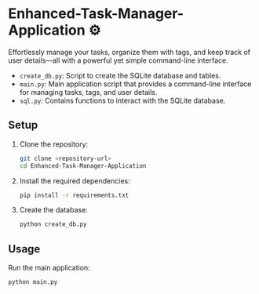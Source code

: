 # Enhanced-Task-Manager-Application ⚙️

Effortlessly manage your tasks, organize them with tags, and keep track of user details—all with a powerful yet simple command-line interface.

- `create_db.py`: Script to create the SQLite database and tables.
- `main.py`: Main application script that provides a command-line interface for managing tasks, tags, and user details.
- `sql.py`: Contains functions to interact with the SQLite database.

## Setup

1. Clone the repository:
    ```sh
    git clone <repository-url>
    cd Enhanced-Task-Manager-Application
    ```

2. Install the required dependencies:
    ```sh
    pip install -r requirements.txt
    ```

3. Create the database:
    ```sh
    python create_db.py
    ```

## Usage

Run the main application:
```sh
python main.py
